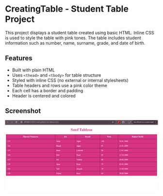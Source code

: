 # CreatingTable - Student Table Project

This project displays a student table created using basic HTML. Inline CSS is used to style the table with pink tones. The table includes student information such as number, name, surname, grade, and date of birth.

## Features

- Built with plain HTML
- Uses `<thead>` and `<tbody>` for table structure
- Styled with inline CSS (no external or internal stylesheets)
- Table headers and rows use a pink color theme
- Each cell has a border and padding
- Header is centered and colored

## Screenshot

![Table Screenshot](sinif_tablosu.png) 

